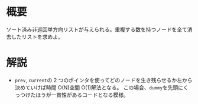 # 概要

ソート済み非巡回単方向リストが与えられる。重複する数を持つノードを全て消去したリストを求めよ。

# 解説

- `prev`, `current`の 2 つのポインタを使ってどのノードを生き残らせるか左から決めていけば時間 O(N)空間 O(1)解法となる。
  この場合、`dummy`を先頭にくっつけたほうが一貫性があるコードとなる模様。
